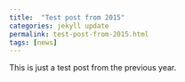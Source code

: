 ```yaml
---
title:  "Test post from 2015"
categories: jekyll update
permalink: test-post-from-2015.html
tags: [news]
---
```


This is just a test post from the previous year.


